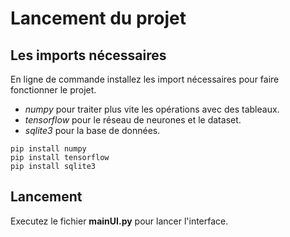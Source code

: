 # Lancement du projet

## Les imports nécessaires

En ligne de commande installez les import nécessaires pour faire fonctionner le projet.

- *numpy* pour traiter plus vite les opérations avec des tableaux.
- *tensorflow* pour le réseau de neurones et le dataset.
- *sqlite3* pour la base de données.

```shell
pip install numpy
pip install tensorflow
pip install sqlite3
```

## Lancement

Executez le fichier **mainUI.py** pour lancer l'interface.
